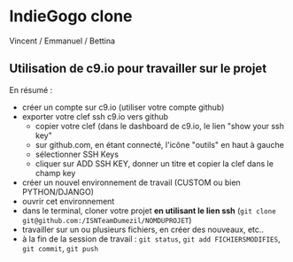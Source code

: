 IndieGogo clone
===============

Vincent / Emmanuel / Bettina

## Utilisation de c9.io pour travailler sur le projet

En résumé :

- créer un compte sur c9.io (utiliser votre compte github)
- exporter votre clef ssh c9.io vers github
  - copier votre clef (dans le dashboard de c9.io, le lien "show your ssh key"
  - sur github.com, en étant connecté, l'icône "outils" en haut à gauche
  - sélectionner SSH Keys
  - cliquer sur ADD SSH KEY, donner un titre et copier la clef dans le champ key
- créer un nouvel environnement de travail (CUSTOM ou bien PYTHON/DJANGO)
- ouvrir cet environnement
- dans le terminal, cloner votre projet **en utilisant le lien ssh** (`git clone git@github.com:/ISNTeamDumezil/NOMDUPROJET`)
- travailler sur un ou plusieurs fichiers, en créer des nouveaux, etc..
- à la fin de la session de travail : `git status`, `git add FICHIERSMODIFIES`, `git commit`, `git push`